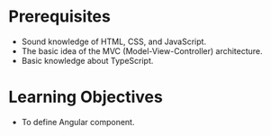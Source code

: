 # Prerequisites

- Sound knowledge of HTML, CSS, and JavaScript.
- The basic idea of the MVC (Model-View-Controller) architecture.
- Basic knowledge about TypeScript.


# Learning Objectives

- To define Angular component.
